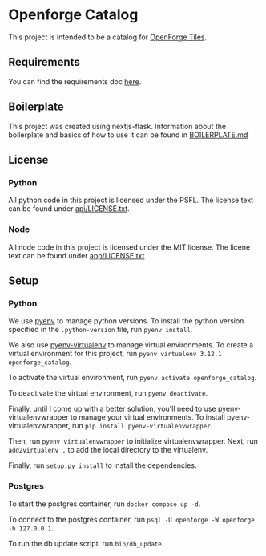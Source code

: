 # Openforge Catalog

This project is intended to be a catalog for [OpenForge Tiles](https://www.patreon.com/masterworktools).

## Requirements
You can find the requirements doc [here](https://docs.google.com/document/d/1AsAbTz99Y2m1czJOqDRBioZbbSjlf0wSlSYKCgjgMDo/edit?tab=t.0#heading=h.9nuedarlncyy).

## Boilerplate
This project was created using nextjs-flask.  Information about the boilerplate and basics of how to use it can be found in [BOILERPLATE.md](BOILERPLATE.md)

## License

### Python
All python code in this project is licensed under the PSFL.  The license text can be found under [api/LICENSE.txt](api/LICENSE.txt).

### Node
All node code in this project is licensed under the MIT license.  The licene text can be found under [app/LICENSE.txt](app/LICENSE.txt)

## Setup

### Python
We use [pyenv](https://github.com/pyenv/pyenv) to manage python versions.  To install the python version specified in the `.python-version` file, run `pyenv install`.

We also use [pyenv-virtualenv](https://github.com/pyenv/pyenv-virtualenv) to manage virtual environments.  To create a virtual environment for this project, run `pyenv virtualenv 3.12.1 openforge_catalog`.

To activate the virtual environment, run `pyenv activate openforge_catalog`.

To deactivate the virtual environment, run `pyenv deactivate`.

Finally, until I come up with a better solution, you'll need to use pyenv-virtualenvwrapper to manage your virtual environments.  To install pyenv-virtualenvwrapper, run `pip install pyenv-virtualenvwrapper`.

Then, run `pyenv virtualenvwrapper` to initialize virtualenvwrapper.  Next, run `add2virtualenv .` to add the local directory to the virtualenv.

Finally, run `setup.py install` to install the dependencies.

### Postgres
To start the postgres container, run `docker compose up -d`.

To connect to the postgres container, run `psql -U openforge -W openforge -h 127.0.0.1`.

To run the db update script, run `bin/db_update`.
